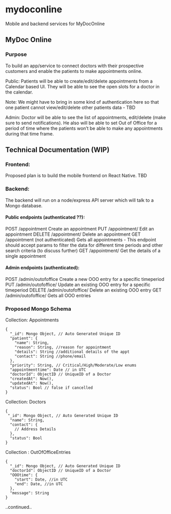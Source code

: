 # mydoconline
Mobile and backend services for MyDocOnline

## MyDoc Online
### Purpose

To build an app/service to connect doctors with their prospective customers and enable the patients to make appointments online. 

Public: Patients will be able to create/edit/delete appointments from a Calendar based UI. They will be able to see the open slots for a doctor in the calendar.

Note: We might have to bring in some kind of authentication here so that one patient cannot view/edit/delete other patients data - TBD

Admin: Doctor will be able to see the list of appointments, edit/delete (make sure to send notifications). He also will be able to set Out of Office for a period of time where the patients won’t be able to make any appointments during that time frame.


## Technical Documentation (WIP)

### Frontend:

Proposed plan is to build the mobile frontend on React Native. TBD

### Backend:

The backend will run on a node/express API server which will talk to a Mongo database.

#### Public endpoints (authenticated ??):

POST /appointment
	Create an appointment
PUT /appointment/<appointmentID>
	Edit an appointment
DELETE /appointment/<appointmentID>
	Delete an appointment
GET /appointment (not authenticated)
	Gets all appointments - This endpoint should accept params to filter the data for different time periods and other search criteria (to discuss further)
GET /appointment/<appointmentID>
	Get the details of a single appointment

#### Admin endpoints (authenticated):

POST /admin/outofoffice
	Create a new OOO entry for a specific timeperiod
PUT /admin/outofoffice/<appointmentID>
	Update an existing OOO entry for a specific timeperiod 
DELETE /admin/outofoffice/<appointmentID>
	Delete an existing OOO entry
GET  /admin/outofoffice/
	Gets all OOO entries

### Proposed Mongo Schema

Collection: Appointments
```
{
  "_id": Mongo Object, // Auto Generated Unique ID
  "patient": {
    "name": String,
    "reason": String, //reason for appointment
    "details": String //additional details of the appt
    "contact": String //phone/email
  },
  "priority": String, // Critical/High/Moderate/Low enums
  "appointmenttime": Date // in UTC
  "doctorId": ObjectID // UniqueID of a Doctor
  "createdAt": Now(),
  "updatedAt": Now(),
  "status": Bool // false if cancelled
}
```

Collection: Doctors
```
{
 "_id": Mongo Object, // Auto Generated Unique ID
  "name": String,
  "contact": {
    // Address Details
  },
  "status": Bool
}
```

Collection : OutOfOfficeEntries
```
{
  "_id": Mongo Object, // Auto Generated Unique ID
  "doctorId": ObjectID // UniqueID of a Doctor
  "OOOtime": {
    "start": Date, //in UTC
    "end": Date, //in UTC
  },
  "message": String
}
```
..continued..

